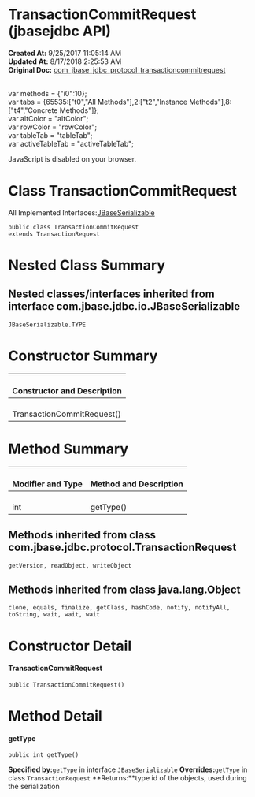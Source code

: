 # TransactionCommitRequest (jbasejdbc API)

**Created At:** 9/25/2017 11:05:14 AM  
**Updated At:** 8/17/2018 2:25:53 AM  
**Original Doc:** [com_jbase_jdbc_protocol_transactioncommitrequest](https://docs.jbase.com/39240-protocol/com_jbase_jdbc_protocol_transactioncommitrequest)  

<!--<br>    try {<br>        if (location.href.indexOf('is-external=true') == -1) {<br>            parent.document.title="TransactionCommitRequest (jbasejdbc   API)";<br>        }<br>    }<br>    catch(err) {<br>    }<br>//--><br>var methods = {"i0":10};<br>var tabs = {65535:["t0","All Methods"],2:["t2","Instance Methods"],8:["t4","Concrete Methods"]};<br>var altColor = "altColor";<br>var rowColor = "rowColor";<br>var tableTab = "tableTab";<br>var activeTableTab = "activeTableTab";
JavaScript is disabled on your browser.



# Class TransactionCommitRequest

All Implemented Interfaces:[JBaseSerializable](./../../io/jbaseserializable-%28jbasejdbc-api%29 "interface in com.jbase.jdbc.io")


```
public class TransactionCommitRequest
extends TransactionRequest
```



# 

# 


# Nested Class Summary

## 

## Nested classes/interfaces inherited from interface com.jbase.jdbc.io.JBaseSerializable
`JBaseSerializable.TYPE`








# Constructor Summary


| <br>Constructor and Description<br> |
| --- |
| <br>TransactionCommitRequest()<br> |






# Method Summary


| <br>Modifier and Type<br> | <br>Method and Description<br> |
| --- | --- |
| <br>int<br> | <br>getType()<br> |




## 

## 


## Methods inherited from class com.jbase.jdbc.protocol.TransactionRequest
`getVersion, readObject, writeObject`




## 

## Methods inherited from class java.lang.Object
`clone, equals, finalize, getClass, hashCode, notify, notifyAll, toString, wait, wait, wait`
# 


# Constructor Detail

#### **TransactionCommitRequest**

```
public TransactionCommitRequest()
```



# 

# 


# Method Detail

#### **getType**

```
public int getType()
```

**Specified by:**`getType` in interface `JBaseSerializable`
**Overrides:**`getType` in class `TransactionRequest`
**Returns:**type id of the objects, used during the serialization


